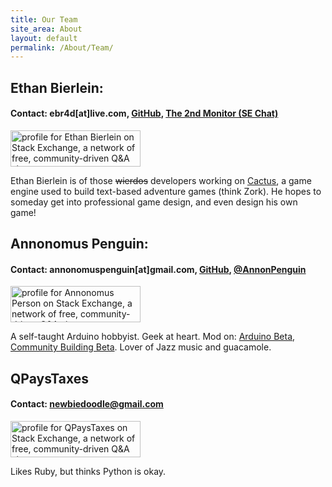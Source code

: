 ```yaml
---
title: Our Team
site_area: About
layout: default
permalink: /About/Team/
---
```


## Ethan Bierlein:

#### Contact: ebr4d[at]live.com, [GitHub](https://github.com/ShearOfDoom), [The 2nd Monitor (SE Chat)](http://chat.stackexchange.com/rooms/24299/discussion-about-cactus)

<a href="http://stackexchange.com/users/4280743/ethan-bierlein"><img src="http://stackexchange.com/users/flair/4280743.png" width="208" height="58" alt="profile for Ethan Bierlein on Stack Exchange, a network of free, community-driven Q&amp;A sites" title="profile for Ethan Bierlein on Stack Exchange, a network of free, community-driven Q&amp;A sites" /></a>

Ethan Bierlein is of those <strike>wierdos</strike> developers working on [Cactus](https://github.com/ShearOfDoom/Cactus), a game engine used to build text-based adventure games (think Zork). He hopes to someday get into professional game design, and even design his own game!

## Annonomus Penguin:

#### Contact: annonomuspenguin[at]gmail.com, [GitHub](https://github.com/Annonomus-Penguin), [@AnnonPenguin](https://twitter.com/AnnonPenguin)

<a href="http://stackexchange.com/users/1640390">
<img src="http://stackexchange.com/users/flair/1640390.png" width="208" height="58" alt="profile for Annonomus Person on Stack Exchange, a network of free, community-driven Q&amp;A sites" title="profile for Annonomus Person on Stack Exchange, a network of free, community-driven Q&amp;A sites"></a>

A self-taught Arduino hobbyist. Geek at heart. Mod on: [Arduino Beta](http://arduino.stackexchange.com), [Community Building Beta](http://communitybuilding.stackexchange.com/). Lover of Jazz music and guacamole.

## QPaysTaxes

#### Contact: <a href="mailto:newbiedoodle@gmail.com">newbiedoodle@gmail.com</a>

<a href="http://stackexchange.com/users/2094462/qpaystaxes"><img src="http://stackexchange.com/users/flair/2094462.png" width="208" height="58" alt="profile for QPaysTaxes on Stack Exchange, a network of free, community-driven Q&amp;A sites" title="profile for QPaysTaxes on Stack Exchange, a network of free, community-driven Q&amp;A sites" /></a>

Likes Ruby, but thinks Python is okay. 
